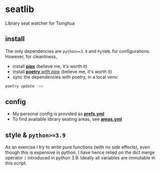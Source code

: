 # seatlib
Library seat watcher for Tsinghua

## install

The only dependencies are `python>=3.9` and `PyYAML` for configurations. However, for cleanliness,
- install [**pipx**](https://pypa.github.io/pipx/) (believe me, it's worth it)
- install [**poetry** with pipx](https://python-poetry.org/docs/#installing-with-pipx) (believe me, it's worth it)
- sync the dependencies with poetry, in a local venv:
```bash
poetry update -vv
```

## config

- My personal config is provided as [**prefs.yml**](./prefs.yml)
- To find available library seating areas, see [**areas.yml**](./areas.yml)

## style & `python>=3.9`

As an exercise I try to write pure functions (with no side effects), even though this is expensive in python.
I have hence relied on the dict merge operator `|` introduced in python 3.9.
Ideally all variables are immutable in this script.
